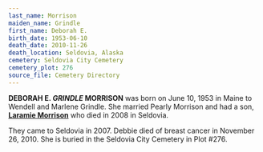 ```yaml
---
last_name: Morrison
maiden_name: Grindle
first_name: Deborah E.
birth_date: 1953-06-10
death_date: 2010-11-26
death_location: Seldovia, Alaska
cemetery: Seldovia City Cemetery
cemetery_plot: 276
source_file: Cemetery Directory
---
```

**DEBORAH E. *GRINDLE* MORRISON** was born on June 10, 1953 in Maine to Wendell and Marlene
Grindle. She married Pearly Morrison and had a son, [**Laramie Morrison**](./Morrison_Laramie.md) who died in 2008 in Seldovia.

They came to Seldovia in 2007. Debbie died of breast cancer in November 26, 2010. She is buried in the Seldovia City Cemetery in Plot #276.



